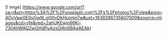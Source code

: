 [! imge] (https://www.google.com/url?sa=i&url=https%3A%2F%2Funsplash.com%2Fs%2Fphotos%2Fview&psig=AOvVaw0E0uGwN_gOtIvDkHcpmnTw&ust=1638288735607000&source=images&cd=vfe&ved=2ahUKEwjn96Ki-730AhWAQ2wGHdPuAzsQjRx6BAgAEAk)
